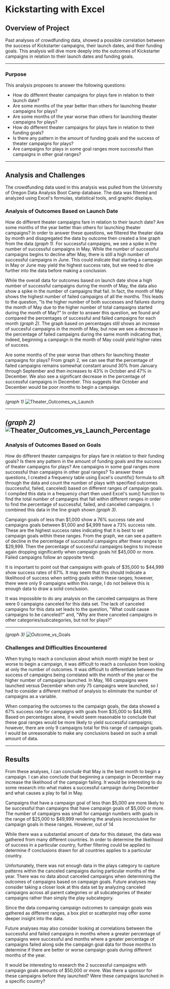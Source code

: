 # Kickstarting with Excel

## Overview of Project
Past analyses of crowdfunding data, showed a possible correlation between the success of Kickstarter campaigns, their launch dates, and their funding goals. This analysis will dive more deeply into the outcomes of Kickstarter campaigns in relation to their launch dates and funding goals.

---
### Purpose
This analysis proposes to answer the following questions:
* How do different theater campaigns for plays fare in relation to their launch date?
* Are some months of the year better than others for launching theater campaigns for plays?
* Are some months of the year worse than others for launching theater campaigns for plays?
* How do different theater campaigns for plays fare in relation to their funding goals?
* Is there any pattern in the amount of funding goals and the success of theater campaigns for plays? 
* Are campaigns for plays in some goal ranges more successful than campaigns in other goal ranges?

---
## Analysis and Challenges
The crowdfunding data used in this analysis was pulled from the University of Oregon Data Analysis Boot Camp database. The data was filtered and analyzed using Excel's formulas, statistical tools, and graphic displays. 


### Analysis of Outcomes Based on Launch Date
How do different theater campaigns fare in relation to their launch date? Are some months of the year better than others for launching theater campaigns? In order to answer these questions, we filtered the theater data by month and disagregated the data by outcome then created a line graph from the data *(graph 1)*. For successful campaigns, we see a spike in the number of successful campaigns in May. While the number of successful campaigns begins to decline after May, there is still a high number of successful campaigns in June. This could indicate that starting a campaign in May or June may yield the highest success rate, but we need to dive further into the data before making a conclusion.

While the overall data for outcomes based on launch date show a high number of successful campaigns during the month of May, the data also show a spike in the number of campaigns that fail. In fact, the month of May shows the highest number of failed campaigns of all the months. This leads to the question, "Is the higher number of both successes and failures during the month of May due to the higher number of total campaigns started during the month of May?" In order to answer this question, we found and compared the percentages of successful and failed campaigns for each month *(graph 2)*. The graph based on percentages still shows an increase of succesful campaigns in the month of May, but now we see a decrease in the percentage of failed campaigns during the same month indicating that, indeed, beginning a campaign in the month of May could yield higher rates of success. 

Are some months of the year worse than others for launching theater campaigns for plays? From graph 2, we can see that the percentage of failed campaigns remains somewhat constant around 30% from January through September and then increases to 43% in October and 47% in December. We also see a significant decrease in the percentage of successful campaigns in December. This suggests that October and December would be poor months to begin a campaign.

---
*(graph 1)*
![Theater_Outcomes_vs_Launch](https://github.com/jisellejones/kickstarter-analysis_JJones/blob/main/Theater_Outcomes_vs_Launch.png)

---
*(graph 2)*
![Theater_Outcomes_vs_Launch_Percentage](https://github.com/jisellejones/kickstarter-analysis_JJones/blob/main/Theater_Outcomes_vs_Launch_percentage.png)
---
### Analysis of Outcomes Based on Goals
How do different theater campaigns for plays fare in relation to their funding goals? Is there any pattern in the amount of funding goals and the success of theater campaigns for plays? Are campaigns in some goal ranges more successful than campaigns in other goal ranges? To answer these questions, I created a frequency table using Excel's countifs() formula to sift through the data and count the number of plays with specified outcomes (successful, failed, canceled) based on different ranges of campaign goals. I compiled this data in a frequency chart then used Excel's sum() function to find the total number of campaigns that fall within different ranges in order to find the percentage of successful, failed, and canceled campaigns. I combined this data in the line graph shown *(graph 3)*.

Campaign goals of less than $1,000 show a 76% success rate and campaigns goals between $1,000 and $4,999 have a 73% success rate. These are the highest success rates indicating that it is best to set campaign goals within these ranges. From the graph, we can see a pattern of decline in the percentage of successful campaigns after these ranges to $29,999. Then the percentage of successful campaigns begins to increase again dropping significantly when campaign goals hit $45,000 or more. Failed campaigns follow an opposite trend. 

It is important to point out that campaigns with goals of $35,000 to $44,999 show success rates of 67%. It may seem that this should indicate a likelihood of success when setting goals within these ranges; however, there were only 9 campaigns within this range, I do not believe this is enough data to draw a solid conclusion.

It was impossible to do any analysis on the canceled campaigns as there were 0 campaigns canceled for this data set. The lack of canceled campaigns for this data set leads to the question, "What could cause campaigns to be canceled?" and, "Why are there canceled campaigns in other categories/subcategories, but not for plays?"

---
*(graph 3)*
![Outcome_vs_Goals](https://github.com/jisellejones/kickstarter-analysis_JJones/blob/main/Outcomes_vs_Goals.png)


### Challenges and Difficulties Encountered
When trying to reach a conclusion about which month might be best or worse to begin a campaign, it was difficult to reach a conlusion from looking at only the number of outcomes. It was difficult to differentiate between the success of campaigns being correlated with the month of the year or the higher number of campaigns launched. In May, 166 campaigns were launched versus December when only 75 campaigns were launched, so I had to consider a different method of analysis to eliminate the number of campaigns as a variable.

When comparing the outcomes to the campaign goals, the data showed a 67% success rate for campaigns with goals from $35,000 to $44,999. Based on percentages alone, it would seem reasonable to conclude that these goal ranges would be more likely to yield successful campaigns; however, there are only 9 campaigns total for this range of campaign goals. I would be unreasonable to make any conclusions based on such a small amount of data. 

---
## Results
From these analyses, I can conclude that May is the best month to begin a campaign. I can also conclude that beginning a campaign in December may increase the likelihood of the campaign failing. It would be interesting to do some research into what makes a successful campaign during December and what causes a play to fail in May. 

Campaigns that have a campaign goal of less than $5,000 are more likely to be successful than campaigns that have campaign goals of $5,000 or more. The number of campaigns was small for campaign numbers with goals in the range of $25,000 to $49,999 rendering the analysis inconclusive for campaign goals in these ranges. However, out of 14 

While there was a substantial amount of data for this dataset, the data was gathered from many different countries. In order to determine the likelihood of success in a particular country, further filtering could be applied to determine if conclusions drawn for all countries applies to a particular country. 

Unfortunately, there was not enough data in the plays category to capture patterns within the canceled campaigns during particular months of the year. There was no data about canceled campaigns when determining the outcomes of campaigns based on campaign goals. Future analyses may consider taking a closer look at this data set by analyzing canceled campaigns across all parent categories or all subcategories of theater campaigns rather than simply the play subcategory.

Since the data comparing campaign outcomes to campaign goals was gathered as different ranges, a box plot or scatterplot may offer some deeper insight into the data.

Future analyses may also consider looking at correlations between the successful and failed campaigns in months where a greater percentage of campaigns were successful and months where a greater percentage of campaigns failed along side the campaign goal data for those months to determine if there are better or worse campaign goals during different months of the year.

It would be interesting to research the 2 successful campaigns with campaign goals amounts of $50,000 or more. Was there a sponsor for these campaigns before they launched? Were these campaigns launched in a specific country?
